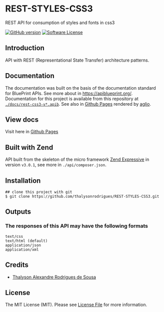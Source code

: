 # REST-STYLES-CSS3

REST API for consumption of styles and fonts in css3

[![GitHub version](https://badge.fury.io/gh/thalysonrodrigues%2Frest-styles-css3.svg)](https://badge.fury.io/gh/thalysonrodrigues%2Frest-styles-css3)
[![Software License](https://img.shields.io/apm/l/vim-mode.svg)](https://github.com/thalysonrodrigues/rest-styles-css3/blob/master/LICENSE)

## Introduction

API with REST (Representational State Transfer) architecture patterns.

## Documentation

The documentation was built on the basis of the documentation standard for BluePrint APIs. See more about in https://apiblueprint.org/.
Documentation for this project is available from this repository at [`./docs/rest-css3-v*.apib`](https://github.com/thalysonrodrigues/REST-STYLES-CSS3/tree/master/docs). See also in [Github Pages](https://thalysonrodrigues.github.io/REST-STYLES-CSS3/) rendered by [aglio](https://github.com/danielgtaylor/aglio).

## View docs

Visit here in [Github Pages](https://thalysonrodrigues.github.io/REST-STYLES-CSS3/)

## Built with Zend

API built from the skeleton of the micro framework [Zend Expressive](https://docs.zendframework.com/zend-expressive/) in version `v3.0.1`, see more in `./api/composer.json`.

## Installation
```
## clone this project with git
$ git clone https://github.com/thalysonrodrigues/REST-STYLES-CSS3.git
```

## Outputs

### The responses of this API may have the following formats

```
text/css
text/html (default)
application/json
application/xml
```

## Credits

- [Thalyson Alexandre Rodrigues de Sousa](https://github.com/thalysonrodrigues)

## License

The MIT License (MIT). Please see [License File](https://github.com/thalysonrodrigues/REST-STYLES-CSS3/blob/master/LICENSE) for more information.
